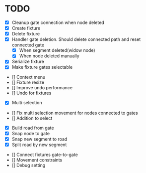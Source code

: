 # TODO

- [x] Cleanup gate connection when node deleted
- [x] Create fixture
- [x] Delete fixture
- [x] Handler gate deletion. Should delete connected path and reset connected gate
  - [x] When segment deleted(widow node)
  - [x] When node deleted manually
- [x] Serialize fixture
- [x] Make fixture gates selectable
- [] Context menu
- [] Fixture resize
- [] Improve undo performance
- [] Undo for fixtures
- [x] Multi selection
- [] Fix multi selection movement for nodes connected to gates 
- [] Addition to select
- [x] Build road from gate
- [x] Snap node to gate
- [x] Snap new segment to road
- [x] Split road by new segment
- [] Connect fixtures gate-to-gate
- [] Movement constraints
- [] Debug setting
